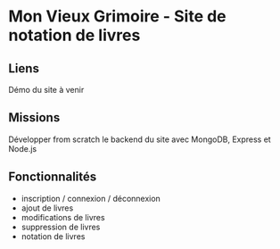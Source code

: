 # Mon Vieux Grimoire - Site de notation de livres 

## Liens

Démo du site à venir

## Missions

Développer from scratch le backend du site avec MongoDB, Express et Node.js

## Fonctionnalités

- inscription / connexion / déconnexion
- ajout de livres
- modifications de livres
- suppression de livres
- notation de livres
